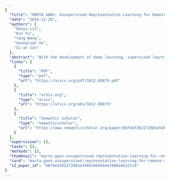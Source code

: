 ```yaml
---
{
  "title": "MARTA GANs: Unsupervised Representation Learning for Remote Sensing Image Classification",
  "date": "2016-12-28",
  "authors": [
    "Daoyu Lin",
    "Kun Fu",
    "Yang Wang",
    "Guangluan Xu",
    "Xi-an Sun"
  ],
  "abstract": "With the development of deep learning, supervised learning has frequently been adopted to classify remotely sensed images using convolutional networks. However, due to the limited amount of labeled data available, supervised learning is often difficult to carry out. Therefore, we proposed an unsupervised model called multiple-layer feature-matching generative adversarial networks (MARTA GANs) to learn a representation using only unlabeled data. MARTA GANs consists of both a generative model <inline-formula> <tex-math notation=\"LaTeX\">$G$ </tex-math></inline-formula> and a discriminative model <inline-formula> <tex-math notation=\"LaTeX\">$D$ </tex-math></inline-formula>. We treat <inline-formula> <tex-math notation=\"LaTeX\">$D$ </tex-math></inline-formula> as a feature extractor. To fit the complex properties of remote sensing data, we use a fusion layer to merge the mid-level and global features. <inline-formula> <tex-math notation=\"LaTeX\">$G$ </tex-math></inline-formula> can produce numerous images that are similar to the training data; therefore, <inline-formula> <tex-math notation=\"LaTeX\">$D$ </tex-math></inline-formula> can learn better representations of remotely sensed images using the training data provided by <inline-formula> <tex-math notation=\"LaTeX\">$G$ </tex-math></inline-formula>. The classification results on two widely used remote sensing image databases show that the proposed method significantly improves the classification performance compared with other state-of-the-art methods.",
  "links": [
    {
      "title": "PDF",
      "type": "pdf",
      "url": "https://arxiv.org/pdf/1612.08879.pdf"
    },
    {
      "title": "arXiv.org",
      "type": "arxiv",
      "url": "https://arxiv.org/abs/1612.08879"
    },
    {
      "title": "Semantic Scholar",
      "type": "semanticscholar",
      "url": "https://www.semanticscholar.org/paper/b6f4e5362272601e540d186d4b4af600a4e12114"
    }
  ],
  "supervision": [],
  "tasks": [],
  "methods": [],
  "thumbnail": "marta-gans-unsupervised-representation-learning-for-remote-sensing-image-classification-thumb.jpg",
  "card": "marta-gans-unsupervised-representation-learning-for-remote-sensing-image-classification-card.jpg",
  "s2_paper_id": "b6f4e5362272601e540d186d4b4af600a4e12114"
}
---
```


